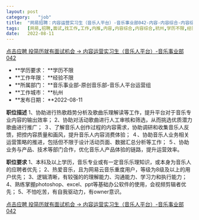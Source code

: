 ```yaml
---
layout:	post
category:	"job"
title:	"网易招聘：内容运营实习生（音乐人平台）-音乐事业部042-内容-内容综合-内容综合-杭州学历不限经验不限"
tags:	[网易,招聘,面试,找工作,工作,内推,内容,内容综合,内容综合,杭州,学历不限,经验不限]
date:	2022-08-11
---
```


[点击应聘 投简历就有面试机会 -> 内容运营实习生（音乐人平台）-音乐事业部042](http://mobile.bole.netease.com/bole/boleDetail?id=41981&employeeId=346f03c3cda5f04c&key=all)



- **学历要求： **学历不限
- **工作年限： **经验不限
- **所属部门： **音乐事业部-原创音乐部-音乐人平台运营组
- **工作城市： **杭州
- **发布日期： **2022-08-11



**职位描述**
1、协助进行热歌趋势分析及歌曲乐理解读等工作，提升平台对于音乐专业内容的输出效率；
2、协助对活动歌曲进行人工审核和筛选，从而挑选优质潜力歌曲进行推广；
３、了解音乐人创作过程的内容需求，协助调研和收集音乐人反馈，把控内容质量和画风，提升音乐人内容消费体验；
４、协助音乐人业务相关运营策略的推进，包括但不限于设计活动页面、数据汇总分析等工作；
５、协助业务与产品、技术等部门合作，优化音乐人产品体验的链路，提升运营效率。



**职位要求**
1、本科及以上学历，音乐专业或有一定音乐乐理知识，或本身为音乐人的应聘者优先；
2、热爱音乐，且为网易云音乐重度用户，等级为8级及以上的用户优先；
3、逻辑清晰，有较强的的理解能力、沟通能力、学习力和执行能力；
4、熟练掌握photoshop、excel、ppt等基础办公软件的使用，会视频剪辑者优先；
5、不怕吃苦，有自我驱动力，有owner意识。



[点击应聘 投简历就有面试机会 -> 内容运营实习生（音乐人平台）-音乐事业部042](http://mobile.bole.netease.com/bole/boleDetail?id=41981&employeeId=346f03c3cda5f04c&key=all)